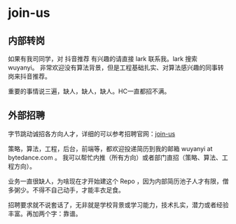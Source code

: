 # join-us

## 内部转岗

如果有我司同学，对 抖音推荐 有兴趣的请直接 lark 联系我。lark 搜索 wuyanyi。
非常欢迎没有算法背景，但是工程基础扎实、对算法感兴趣的同事转岗来抖音推荐。

重要的事情说三遍，缺人，缺人，缺人。HC一直都招不满。

## 外部招聘

字节跳动诚招各方向人才，详细的可以参考招聘官网：[join-us]

策略，算法，工程，后台，前端等，都欢迎投递简历到我的邮箱 wuyanyi at bytedance.com 。
我可以帮忙内推（所有方向）或者部门直招（策略、算法、工程方向）。

业务一直很缺人，为啥现在才开始建这个 Repo ，因为内部简历池子人才有限，僧多粥少。不得不自己动手，才能丰衣足食。

招聘要求就不说套话了，无非就是学校背景或学习能力，技术扎实，潜力或者经验丰富。再加两个字：靠谱。

[join-us]:https://job.bytedance.com/society

